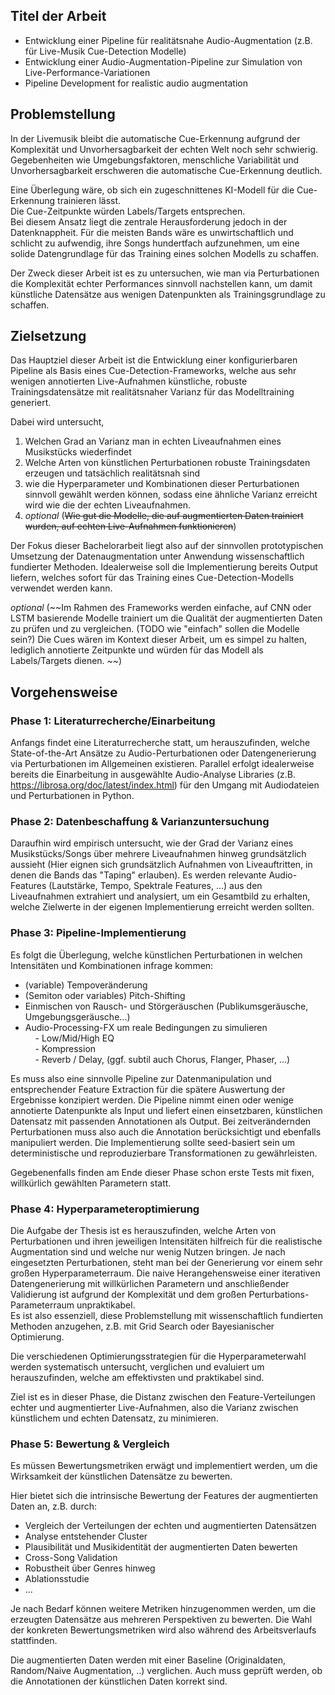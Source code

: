 ## **Titel der Arbeit**  
- Entwicklung einer Pipeline für realitätsnahe Audio-Augmentation (z.B. für Live-Musik Cue-Detection Modelle)
- Entwicklung einer Audio-Augmentation-Pipeline zur Simulation von Live-Performance-Variationen
- Pipeline Development for realistic audio augmentation

## **Problemstellung**

In der Livemusik bleibt die automatische Cue-Erkennung aufgrund der Komplexität und Unvorhersagbarkeit der echten Welt noch sehr schwierig.   
Gegebenheiten wie Umgebungsfaktoren, menschliche Variabilität und Unvorhersagbarkeit erschweren die automatische Cue-Erkennung deutlich.

Eine Überlegung wäre, ob sich ein zugeschnittenes KI-Modell für die Cue-Erkennung trainieren lässt.  
Die Cue-Zeitpunkte würden Labels/Targets entsprechen.  
Bei diesem Ansatz liegt die zentrale Herausforderung jedoch in der Datenknappheit. Für die meisten Bands wäre es unwirtschaftlich und schlicht zu aufwendig, ihre Songs hundertfach aufzunehmen, um eine solide Datengrundlage für das Training eines solchen Modells zu schaffen.

Der Zweck dieser Arbeit ist es zu untersuchen, wie man via Perturbationen die Komplexität echter Performances sinnvoll nachstellen kann, um damit künstliche Datensätze aus wenigen Datenpunkten als Trainingsgrundlage zu schaffen.

## **Zielsetzung**

Das Hauptziel dieser Arbeit ist die Entwicklung einer konfigurierbaren Pipeline als Basis eines Cue-Detection-Frameworks, welche aus sehr wenigen annotierten Live-Aufnahmen künstliche, robuste Trainingsdatensätze mit realitätsnaher Varianz für das Modelltraining generiert.

Dabei wird untersucht,  
1. Welchen Grad an Varianz man in echten Liveaufnahmen eines Musikstücks wiederfindet
2. Welche Arten von künstlichen Perturbationen robuste Trainingsdaten erzeugen und tatsächlich realitätsnah sind
3. wie die Hyperparameter und Kombinationen dieser Perturbationen sinnvoll gewählt werden können, sodass eine ähnliche Varianz erreicht wird wie die der echten Liveaufnahmen.
4. *optional* (~~Wie gut die Modelle, die auf augmentierten Daten trainiert wurden, auf echten Live-Aufnahmen funktionieren~~)

Der Fokus dieser Bachelorarbeit liegt also auf der sinnvollen prototypischen Umsetzung der Datenaugmentation unter Anwendung wissenschaftlich fundierter Methoden. 
Idealerweise soll die Implementierung bereits Output liefern, welches sofort für das Training eines Cue-Detection-Modells verwendet werden kann. 

*optional*
(~~Im Rahmen des Frameworks werden einfache, auf CNN oder LSTM basierende Modelle trainiert um die Qualität der augmentierten Daten zu prüfen und zu vergleichen. (TODO wie "einfach" sollen die Modelle sein?)
Die Cues wären im Kontext dieser Arbeit, um es simpel zu halten, lediglich annotierte Zeitpunkte und würden für das Modell als Labels/Targets dienen. ~~) 



## **Vorgehensweise**
### Phase 1: Literaturrecherche/Einarbeitung
Anfangs findet eine Literaturrecherche statt, um herauszufinden, welche State-of-the-Art Ansätze zu Audio-Perturbationen oder Datengenerierung via Perturbationen im Allgemeinen existieren.
Parallel erfolgt idealerweise bereits die Einarbeitung in ausgewählte Audio-Analyse Libraries (z.B. https://librosa.org/doc/latest/index.html) für den Umgang mit Audiodateien und Perturbationen in Python.
### Phase 2: Datenbeschaffung & Varianzuntersuchung
Daraufhin wird empirisch untersucht, wie der Grad der Varianz eines Musikstücks/Songs über mehrere Liveaufnahmen hinweg grundsätzlich aussieht
(Hier eignen sich grundsätzlich Aufnahmen von Liveauftritten, in denen die Bands das "Taping" erlauben).
Es werden relevante Audio-Features (Lautstärke, Tempo, Spektrale Features, ...) aus den Liveaufnahmen extrahiert und analysiert, um ein Gesamtbild zu erhalten, welche Zielwerte in der eigenen Implementierung erreicht werden sollten.
### Phase 3: Pipeline-Implementierung
Es folgt die Überlegung, welche künstlichen Perturbationen in welchen Intensitäten und Kombinationen infrage kommen:  
- (variable) Tempoveränderung  
- (Semiton oder variables) Pitch-Shifting  
- Einmischen von Rausch- und Störgeräuschen (Publikumsgeräusche, Umgebungsgeräusche...)  
- Audio-Processing-FX um reale Bedingungen zu simulieren  
    - Low/Mid/High EQ  
    - Kompression  
    - Reverb / Delay, (ggf. subtil auch Chorus, Flanger, Phaser, …)  

Es muss also eine sinnvolle Pipeline zur Datenmanipulation und entsprechender Feature Extraction für die spätere Auswertung der Ergebnisse konzipiert werden.
Die Pipeline nimmt einen oder wenige annotierte Datenpunkte als Input und liefert einen einsetzbaren, künstlichen Datensatz mit passenden Annotationen als Output.
Bei zeitverändernden Perturbationen muss also auch die Annotation berücksichtigt und ebenfalls manipuliert werden.
Die Implementierung sollte seed-basiert sein um deterministische und reproduzierbare Transformationen zu gewährleisten.

Gegebenenfalls finden am Ende dieser Phase schon erste Tests mit fixen, willkürlich gewählten Parametern statt.

### Phase 4: Hyperparameteroptimierung
Die Aufgabe der Thesis ist es herauszufinden, welche Arten von Perturbationen und ihren jeweiligen Intensitäten hilfreich für die realistische Augmentation sind und welche nur wenig Nutzen bringen.
Je nach eingesetzten Perturbationen, steht man bei der Generierung vor einem sehr großen Hyperparameterraum.
Die naive Herangehensweise einer iterativen Datengenerierung mit willkürlichen Parametern und anschließender Validierung ist aufgrund der Komplexität und dem großen Perturbations-Parameterraum unpraktikabel.  
Es ist also essenziell, diese Problemstellung mit wissenschaftlich fundierten Methoden anzugehen, z.B. mit Grid Search oder Bayesianischer Optimierung. 

Die verschiedenen Optimierungsstrategien für die Hyperparameterwahl werden systematisch untersucht, verglichen und evaluiert um herauszufinden, welche am effektivsten und praktikabel sind.  

Ziel ist es in dieser Phase, die Distanz zwischen den Feature-Verteilungen echter und augmentierter Live-Aufnahmen, also die Varianz zwischen künstlichem und echten Datensatz, zu minimieren.

### Phase 5: Bewertung & Vergleich
Es müssen Bewertungsmetriken erwägt und implementiert werden, um die Wirksamkeit der künstlichen Datensätze zu bewerten.

Hier bietet sich die intrinsische Bewertung der Features der augmentierten Daten an, z.B. durch: 
- Vergleich der Verteilungen der echten und augmentierten Datensätzen
- Analyse entstehender Cluster
- Plausibilität und Musikidentität der augmentierten Daten bewerten
- Cross-Song Validation
- Robustheit über Genres hinweg
- Ablationsstudie
- ...

Je nach Bedarf können weitere Metriken hinzugenommen werden, um die erzeugten Datensätze aus mehreren Perspektiven zu bewerten. Die Wahl der konkreten Bewertungsmetriken wird also während des Arbeitsverlaufs stattfinden.

Die augmentierten Daten werden mit einer Baseline (Originaldaten, Random/Naive Augmentation, ..) verglichen.
Auch muss geprüft werden, ob die Annotationen der künstlichen Daten korrekt sind.




